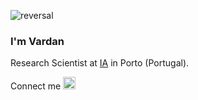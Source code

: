 <!--
![reversal](https://capsule-render.vercel.app/api?type=rect&text=Բարև՛&fontAlign=50&fontSize=50&desc=%20&descAlign=50&descAlignY=50&theme=radical)
-->

![reversal](https://capsule-render.vercel.app/api?type=rect&text=Բարև՛&fontAlign=50&fontSize=50&desc=%20&descAlign=50&descAlignY=50&color=gradient)


### I'm Vardan

<!--
<a href="https://github.com/vadibekyan">
  <img align="center" src="https://github-readme-stats.vercel.app/api?username=vadibekyan&theme=radical" />
</a>
<a href="https://github.com/vadibekyan">
  <img align="center" src="https://github-readme-stats.vercel.app/api/top-langs/?username=vadibekyan&layout=compact&theme=radical" />
</a>
-->

Research Scientist at [IA](http://www.iastro.pt/index.html) in Porto (Portugal).

Connect me <a href="https://www.linkedin.com/in/vardan-adibekyan/"><img src=https://content.linkedin.com/content/dam/me/business/en-us/amp/brand-site/v2/bg/LI-Bug.svg.original.svg height="20px"/><a/>

<!--
**vadibekyan/vadibekyan** is a ✨ _special_ ✨ repository because its `README.md` (this file) appears on your GitHub profile.

Here are some ideas to get you started:

- 🔭 I’m currently working on ...
- 🌱 I’m currently learning ...
- 👯 I’m looking to collaborate on ...
- 🤔 I’m looking for help with ...
- 💬 Ask me about ...
- 📫 How to reach me: ...
- 😄 Pronouns: ...
- ⚡ Fun fact: ...
-->
